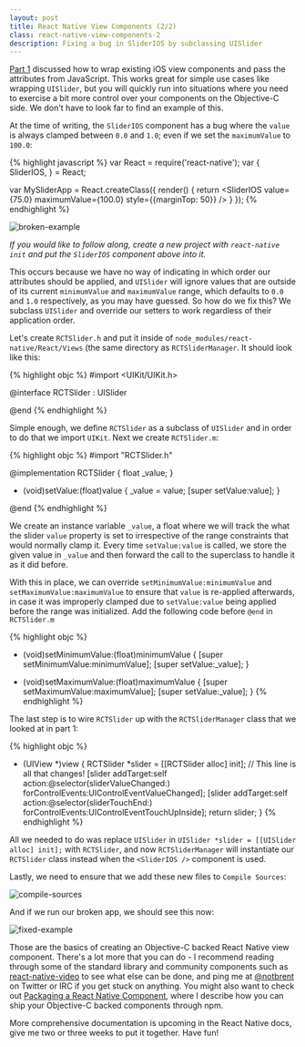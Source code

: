 ```yaml
---
layout: post
title: React Native View Components (2/2)
class: react-native-view-components-2
description: Fixing a bug in SliderIOS by subclassing UISlider
---
```


[Part 1](link-here) discussed how to wrap existing iOS view components
and pass the attributes from JavaScript. This works great for simple use
cases like wrapping `UISlider`, but you will quickly run into situations
where you need to exercise a bit more control over your components on
the Objective-C side. We don't have to look far to find an example of
this.

At the time of writing, the `SliderIOS` component has a bug where
the `value` is always clamped between `0.0` and `1.0`; even if we set
the `maximumValue` to `100.0`:

{% highlight javascript %}
var React = require('react-native');
var { SliderIOS, } = React;

var MySliderApp = React.createClass({
  render() {
    return <SliderIOS value={75.0} maximumValue={100.0} style={{marginTop: 50}} />
  }
});
{% endhighlight %}

![broken-example](http://brentvatne.ca/images/view-components-2/1-broken.png)

*If you would like to follow along, create a new project with
`react-native init` and put the `SliderIOS` component above into it.*

This occurs because we have no way of indicating in which order our attributes
should be applied, and `UISlider` will ignore values that are outside of
its current `minimumValue` and `maximumValue` range, which defaults to
`0.0` and `1.0` respectively, as you may have guessed. So how do we fix
this? We subclass `UISlider` and override our setters to work regardless
of their application order.

Let's create `RCTSlider.h` and put it inside of
`node_modules/react-native/React/Views` (the same directory as
`RCTSliderManager`. It should look like this:


{% highlight objc %}
#import <UIKit/UIKit.h>

@interface RCTSlider : UISlider

@end
{% endhighlight %}

Simple enough, we define `RCTSlider` as a subclass of `UISlider` and in
order to do that we import `UIKit`. Next we create `RCTSlider.m`:

{% highlight objc %}
#import "RCTSlider.h"

@implementation RCTSlider {
  float _value;
}

- (void)setValue:(float)value
{
  _value = value;
  [super setValue:value];
}

@end
{% endhighlight %}

We create an instance variable `_value`, a float where we will track the
what the slider `value` property is set to irrespective of the range
constraints that would normally clamp it. Every time `setValue:value` is
called, we store the given value in `_value` and then forward the call
to the superclass to handle it as it did before.

With this in place, we can override `setMinimumValue:minimumValue` and
`setMaximumValue:maximumValue` to ensure that `value` is re-applied
afterwards, in case it was improperly clamped due to `setValue:value`
being applied before the range was initialized. Add the following code
before `@end` in `RCTSlider.m`

{% highlight objc %}
- (void)setMinimumValue:(float)minimumValue
{
  [super setMinimumValue:minimumValue];
  [super setValue:_value];
}

- (void)setMaximumValue:(float)maximumValue
{
  [super setMaximumValue:maximumValue];
  [super setValue:_value];
}
{% endhighlight %}

The last step is to wire `RCTSlider` up with the `RCTSliderManager`
class that we looked at in part 1:

{% highlight objc %}
- (UIView *)view
{
  RCTSlider *slider = [[RCTSlider alloc] init]; // This line is all that changes!
  [slider addTarget:self action:@selector(sliderValueChanged:) forControlEvents:UIControlEventValueChanged];
  [slider addTarget:self action:@selector(sliderTouchEnd:) forControlEvents:UIControlEventTouchUpInside];
  return slider;
}
{% endhighlight %}

All we needed to do was replace `UISlider` in `UISlider *slider =
[[UISlider alloc] init];` with `RCTSlider`, and now `RCTSliderManager`
will instantiate our `RCTSlider` class instead when the `<SliderIOS />`
component is used.

Lastly, we need to ensure that we add these new files to `Compile
Sources`:

![compile-sources](http://brentvatne.ca/images/view-components-2/2-compile-sources.gif)

And if we run our broken app, we should see this now:

![fixed-example](http://brentvatne.ca/images/view-components-2/3-fixed.png)

Those are the basics of creating an Objective-C backed React Native view
component. There's a lot more that you can do - I recommend reading
through some of the standard library and community components such as
[react-native-video](https://github.com/brentvatne/react-native-video)
to see what else can be done, and ping me at
[@notbrent](https://twitter.com/notbrent) on Twitter or IRC if you get
stuck on anything. You might also want to check out
[Packaging a React Native Component](http://brentvatne.ca/packaging-react-native-component),
where I describe how you can ship your Objective-C backed components
through npm.

More comprehensive documentation is upcoming in the React Native docs,
give me two or three weeks to put it together. Have fun!
